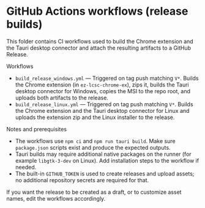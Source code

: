 # GitHub Actions workflows (release builds)

This folder contains CI workflows used to build the Chrome extension and the Tauri desktop connector and attach the resulting artifacts to a GitHub Release.

Workflows

- `build_release_windows.yml` — Triggered on tag push matching `V*`. Builds the Chrome extension (in `ez-lcsc-chrome-ex`), zips it, builds the Tauri desktop connector for Windows, copies the MSI to the repo root, and uploads both artifacts to the release.
- `build_release_linux.yml` — Triggered on tag push matching `V*`. Builds the Chrome extension and the Tauri desktop connector for Linux and uploads the extension zip and the Linux installer to the release.

Notes and prerequisites

- The workflows use `npm ci` and `npm run tauri build`. Make sure `package.json` scripts exist and produce the expected outputs.
- Tauri builds may require additional native packages on the runner (for example `libgtk-3-dev` on Linux). Add installation steps to the workflow if needed.
- The built-in `GITHUB_TOKEN` is used to create releases and upload assets; no additional repository secrets are required for that.

If you want the release to be created as a draft, or to customize asset names, edit the workflows accordingly.
